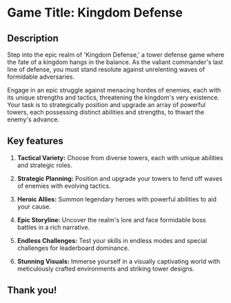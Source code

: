 # Game Title: Kingdom Defense

## Description
Step into the epic realm of 'Kingdom Defense,' a tower defense game where the fate of a kingdom hangs in the balance. As the valiant commander's last line of defense, you must stand resolute against unrelenting waves of formidable adversaries.

Engage in an epic struggle against menacing hordes of enemies, each with its unique strengths and tactics, threatening the kingdom's very existence. Your task is to strategically position and upgrade an array of powerful towers, each possessing distinct abilities and strengths, to thwart the enemy's advance.

## Key features

1. **Tactical Variety:** Choose from diverse towers, each with unique abilities and strategic roles.

2. **Strategic Planning:** Position and upgrade your towers to fend off waves of enemies with evolving tactics.

3. **Heroic Allies:** Summon legendary heroes with powerful abilities to aid your cause.

4. **Epic Storyline:** Uncover the realm's lore and face formidable boss battles in a rich narrative.

5. **Endless Challenges:** Test your skills in endless modes and special challenges for leaderboard dominance.

6. **Stunning Visuals:** Immerse yourself in a visually captivating world with meticulously crafted environments and striking tower designs.

## Thank you!

